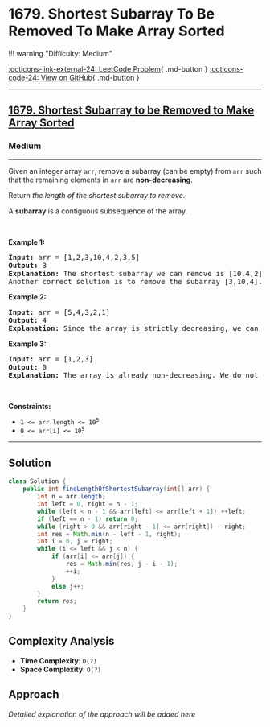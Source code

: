 # 1679. Shortest Subarray To Be Removed To Make Array Sorted

!!! warning "Difficulty: Medium"

[:octicons-link-external-24: LeetCode Problem](https://leetcode.com/problems/shortest-subarray-to-be-removed-to-make-array-sorted/){ .md-button }
[:octicons-code-24: View on GitHub](https://github.com/RAJ8664/Leetcode/tree/master/1679-shortest-subarray-to-be-removed-to-make-array-sorted){ .md-button }

---

<h2><a href="https://leetcode.com/problems/shortest-subarray-to-be-removed-to-make-array-sorted">1679. Shortest Subarray to be Removed to Make Array Sorted</a></h2><h3>Medium</h3><hr><p>Given an integer array <code>arr</code>, remove a subarray (can be empty) from <code>arr</code> such that the remaining elements in <code>arr</code> are <strong>non-decreasing</strong>.</p>

<p>Return <em>the length of the shortest subarray to remove</em>.</p>

<p>A <strong>subarray</strong> is a contiguous subsequence of the array.</p>

<p>&nbsp;</p>
<p><strong class="example">Example 1:</strong></p>

<pre>
<strong>Input:</strong> arr = [1,2,3,10,4,2,3,5]
<strong>Output:</strong> 3
<strong>Explanation:</strong> The shortest subarray we can remove is [10,4,2] of length 3. The remaining elements after that will be [1,2,3,3,5] which are sorted.
Another correct solution is to remove the subarray [3,10,4].
</pre>

<p><strong class="example">Example 2:</strong></p>

<pre>
<strong>Input:</strong> arr = [5,4,3,2,1]
<strong>Output:</strong> 4
<strong>Explanation:</strong> Since the array is strictly decreasing, we can only keep a single element. Therefore we need to remove a subarray of length 4, either [5,4,3,2] or [4,3,2,1].
</pre>

<p><strong class="example">Example 3:</strong></p>

<pre>
<strong>Input:</strong> arr = [1,2,3]
<strong>Output:</strong> 0
<strong>Explanation:</strong> The array is already non-decreasing. We do not need to remove any elements.
</pre>

<p>&nbsp;</p>
<p><strong>Constraints:</strong></p>

<ul>
	<li><code>1 &lt;= arr.length &lt;= 10<sup>5</sup></code></li>
	<li><code>0 &lt;= arr[i] &lt;= 10<sup>9</sup></code></li>
</ul>


---

## Solution

```java
class Solution {
    public int findLengthOfShortestSubarray(int[] arr) {
        int n = arr.length;
        int left = 0, right = n - 1;
        while (left < n - 1 && arr[left] <= arr[left + 1]) ++left;
        if (left == n - 1) return 0;
        while (right > 0 && arr[right - 1] <= arr[right]) --right;
        int res = Math.min(n - left - 1, right);
        int i = 0, j = right;
        while (i <= left && j < n) {
            if (arr[i] <= arr[j]) {
                res = Math.min(res, j - i - 1);
                ++i;
            } 
            else j++;
        }
        return res;
    }
}
```

## Complexity Analysis

- **Time Complexity**: `O(?)`
- **Space Complexity**: `O(?)`

## Approach

*Detailed explanation of the approach will be added here*

